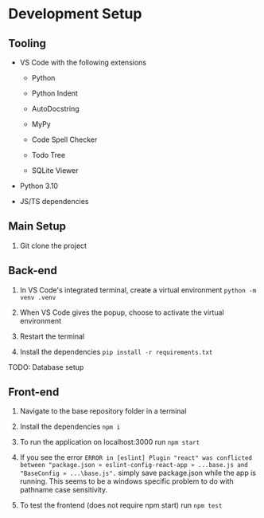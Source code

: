 # Development Setup

## Tooling

- VS Code with the following extensions

  - Python

  - Python Indent

  - AutoDocstring

  - MyPy

  - Code Spell Checker

  - Todo Tree

  - SQLite Viewer

- Python 3.10

- JS/TS dependencies

## Main Setup

1. Git clone the project

## Back-end

1. In VS Code's integrated terminal, create a virtual environment
   `python -m venv .venv`

2. When VS Code gives the popup, choose to activate the virtual environment

3. Restart the terminal

4. Install the dependencies `pip install -r requirements.txt`

TODO: Database setup

## Front-end

1. Navigate to the base repository folder in a terminal

2. Install the dependencies `npm i`

3. To run the application on localhost:3000 run `npm start`

4. If you see the error `ERROR in [eslint] Plugin "react" was conflicted between "package.json » eslint-config-react-app » ...base.js and "BaseConfig » ...\base.js".` simply save package.json while the app is running. This seems to be a windows specific problem to do with pathname case sensitivity.

5. To test the frontend (does not require npm start) run `npm test`
